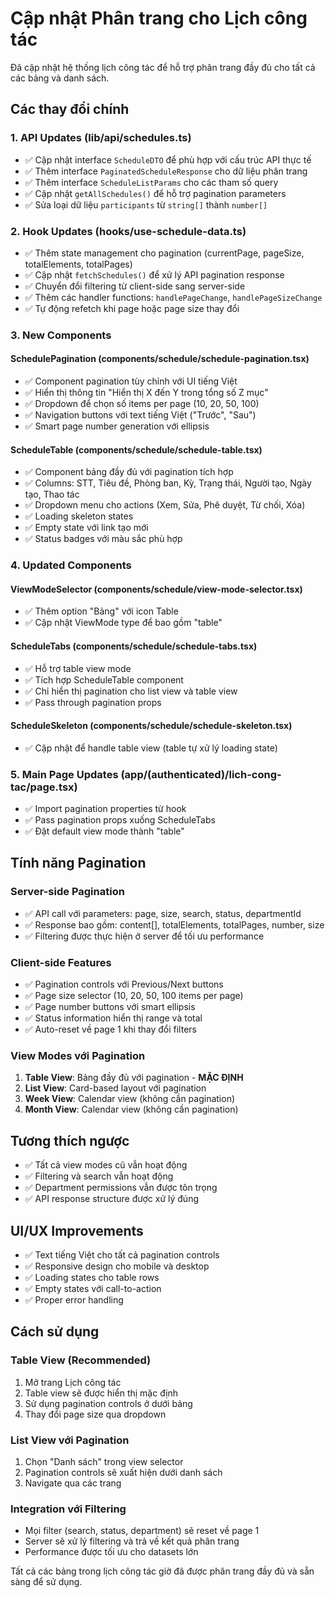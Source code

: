 # Cập nhật Phân trang cho Lịch công tác

Đã cập nhật hệ thống lịch công tác để hỗ trợ phân trang đầy đủ cho tất cả các bảng và danh sách.

## Các thay đổi chính

### 1. API Updates (lib/api/schedules.ts)
- ✅ Cập nhật interface `ScheduleDTO` để phù hợp với cấu trúc API thực tế
- ✅ Thêm interface `PaginatedScheduleResponse` cho dữ liệu phân trang
- ✅ Thêm interface `ScheduleListParams` cho các tham số query
- ✅ Cập nhật `getAllSchedules()` để hỗ trợ pagination parameters
- ✅ Sửa loại dữ liệu `participants` từ `string[]` thành `number[]`

### 2. Hook Updates (hooks/use-schedule-data.ts)
- ✅ Thêm state management cho pagination (currentPage, pageSize, totalElements, totalPages)
- ✅ Cập nhật `fetchSchedules()` để xử lý API pagination response
- ✅ Chuyển đổi filtering từ client-side sang server-side
- ✅ Thêm các handler functions: `handlePageChange`, `handlePageSizeChange`
- ✅ Tự động refetch khi page hoặc page size thay đổi

### 3. New Components

#### SchedulePagination (components/schedule/schedule-pagination.tsx)
- ✅ Component pagination tùy chỉnh với UI tiếng Việt
- ✅ Hiển thị thông tin "Hiển thị X đến Y trong tổng số Z mục"
- ✅ Dropdown để chọn số items per page (10, 20, 50, 100)
- ✅ Navigation buttons với text tiếng Việt ("Trước", "Sau")
- ✅ Smart page number generation với ellipsis

#### ScheduleTable (components/schedule/schedule-table.tsx)
- ✅ Component bảng đầy đủ với pagination tích hợp
- ✅ Columns: STT, Tiêu đề, Phòng ban, Kỳ, Trạng thái, Người tạo, Ngày tạo, Thao tác
- ✅ Dropdown menu cho actions (Xem, Sửa, Phê duyệt, Từ chối, Xóa)
- ✅ Loading skeleton states
- ✅ Empty state với link tạo mới
- ✅ Status badges với màu sắc phù hợp

### 4. Updated Components

#### ViewModeSelector (components/schedule/view-mode-selector.tsx)
- ✅ Thêm option "Bảng" với icon Table
- ✅ Cập nhật ViewMode type để bao gồm "table"

#### ScheduleTabs (components/schedule/schedule-tabs.tsx)
- ✅ Hỗ trợ table view mode
- ✅ Tích hợp ScheduleTable component
- ✅ Chỉ hiển thị pagination cho list view và table view
- ✅ Pass through pagination props

#### ScheduleSkeleton (components/schedule/schedule-skeleton.tsx)
- ✅ Cập nhật để handle table view (table tự xử lý loading state)

### 5. Main Page Updates (app/(authenticated)/lich-cong-tac/page.tsx)
- ✅ Import pagination properties từ hook
- ✅ Pass pagination props xuống ScheduleTabs
- ✅ Đặt default view mode thành "table"

## Tính năng Pagination

### Server-side Pagination
- ✅ API call với parameters: page, size, search, status, departmentId
- ✅ Response bao gồm: content[], totalElements, totalPages, number, size
- ✅ Filtering được thực hiện ở server để tối ưu performance

### Client-side Features
- ✅ Pagination controls với Previous/Next buttons
- ✅ Page size selector (10, 20, 50, 100 items per page)
- ✅ Page number buttons với smart ellipsis
- ✅ Status information hiển thị range và total
- ✅ Auto-reset về page 1 khi thay đổi filters

### View Modes với Pagination
1. **Table View**: Bảng đầy đủ với pagination - **MẶC ĐỊNH**
2. **List View**: Card-based layout với pagination  
3. **Week View**: Calendar view (không cần pagination)
4. **Month View**: Calendar view (không cần pagination)

## Tương thích ngược
- ✅ Tất cả view modes cũ vẫn hoạt động
- ✅ Filtering và search vẫn hoạt động
- ✅ Department permissions vẫn được tôn trọng
- ✅ API response structure được xử lý đúng

## UI/UX Improvements
- ✅ Text tiếng Việt cho tất cả pagination controls
- ✅ Responsive design cho mobile và desktop
- ✅ Loading states cho table rows
- ✅ Empty states với call-to-action
- ✅ Proper error handling

## Cách sử dụng

### Table View (Recommended)
1. Mở trang Lịch công tác
2. Table view sẽ được hiển thị mặc định
3. Sử dụng pagination controls ở dưới bảng
4. Thay đổi page size qua dropdown

### List View với Pagination
1. Chọn "Danh sách" trong view selector
2. Pagination controls sẽ xuất hiện dưới danh sách
3. Navigate qua các trang

### Integration với Filtering
- Mọi filter (search, status, department) sẽ reset về page 1
- Server sẽ xử lý filtering và trả về kết quả phân trang
- Performance được tối ưu cho datasets lớn

Tất cả các bảng trong lịch công tác giờ đã được phân trang đầy đủ và sẵn sàng để sử dụng.

